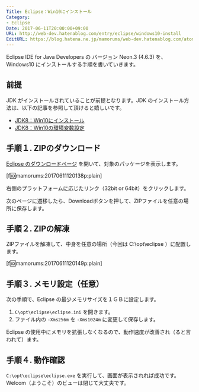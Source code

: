 ```yaml
---
Title: Eclipse：Win10にインストール
Category:
- Eclipse
Date: 2017-06-11T20:00:00+09:00
URL: http://web-dev.hatenablog.com/entry/eclipse/windows10-install
EditURL: https://blog.hatena.ne.jp/mamorums/web-dev.hatenablog.com/atom/entry/13355765958054457803
---
```


Eclipse IDE for Java Developers の バージョン Neon.3 (4.6.3) を、Windows10 にインストールする手順を書いていきます。

## 前提
JDK がインストールされていることが前提となります。JDK のインストール方法は、以下の記事を参照して頂けると嬉しいです。

- [JDK8：Win10にインストール](/entry/java/jdk/8/windows10-install)
- [JDK8：Win10の環境変数設定](/entry/java/jdk/8/windows10-env-variables)


## 手順１. ZIPのダウンロード
[Eclipse のダウンロードページ](https://eclipse.org/downloads/eclipse-packages/) を開いて、対象のパッケージを表示します。

[f:id:mamorums:20170611120138p:plain]

右側のプラットフォームに応じたリンク（32bit or 64bit）をクリックします。

次のページに遷移したら、Downloadボタンを押して、ZIPファイルを任意の場所に保存します。


## 手順２. ZIPの解凍
ZIPファイルを解凍して、中身を任意の場所（今回は C:\opt\eclipse ）に配置します。

[f:id:mamorums:20170611120149p:plain]


## 手順３. メモリ設定（任意）
次の手順で、Eclipse の最少メモリサイズを１ＧＢに設定します。

1. `C\opt\eclipse\eclipse.ini` を開きます。
2. ファイル内の `-Xms256m` を `-Xms1024m` に変更して保存します。

Eclipse の使用中にメモリを拡張しなくなるので、動作速度が改善され（ると言われて）ます。


## 手順４. 動作確認
`C:\opt\eclipse\eclipse.exe` を実行して、画面が表示されれば成功です。Welcom（ようこそ）のビューは閉じて大丈夫です。
